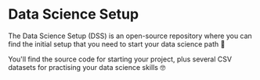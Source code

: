 # Data Science Setup

The Data Science Setup (DSS) is an open-source repository where you can find the initial setup that you need to start your data science path 🔬 

You'll find the source code for starting your project, plus several  CSV datasets for practising your data science skills 🤓 
